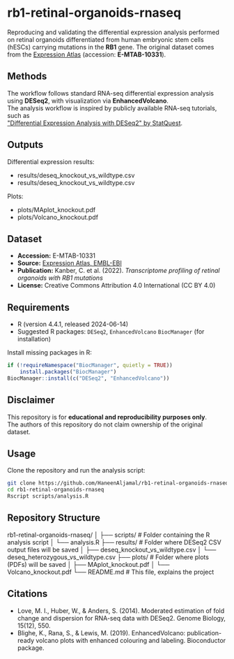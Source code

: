 # rb1-retinal-organoids-rnaseq
Reproducing and validating the differential expression analysis performed on retinal organoids differentiated from human embryonic stem cells (hESCs) carrying mutations in the **RB1** gene.    The original dataset comes from the [Expression Atlas](https://www.ebi.ac.uk/gxa/experiments/E-MTAB-10331/Results) (accession: **E-MTAB-10331**).

## Methods
The workflow follows standard RNA-seq differential expression analysis using **DESeq2**, with visualization via **EnhancedVolcano**.  
The analysis workflow is inspired by publicly available RNA-seq tutorials, such as  
["Differential Expression Analysis with DESeq2" by StatQuest](https://www.youtube.com/watch?v=NGbZmlGLG5w).  

## Outputs
Differential expression results: 
- results/deseq_knockout_vs_wildtype.csv
- results/deseq_knockout_vs_wildtype.csv

Plots:
- plots/MAplot_knockout.pdf
- plots/Volcano_knockout.pdf

## Dataset
- **Accession:** E-MTAB-10331  
- **Source:** [Expression Atlas, EMBL-EBI](https://www.ebi.ac.uk/gxa/experiments/E-MTAB-10331/Results)  
- **Publication:** Kanber, C. et al. (2022). *Transcriptome profiling of retinal organoids with RB1 mutations*  
- **License:** Creative Commons Attribution 4.0 International (CC BY 4.0)


## Requirements
- R (version 4.4.1, released 2024-06-14)
- Suggested R packages:  `DESeq2`, `EnhancedVolcano`  `BiocManager` (for installation)

Install missing packages in R:

```r
if (!requireNamespace("BiocManager", quietly = TRUE))
    install.packages("BiocManager")
BiocManager::install(c("DESeq2", "EnhancedVolcano"))
```
## Disclaimer
This repository is for **educational and reproducibility purposes only**.  
The authors of this repository do not claim ownership of the original dataset.

  ## Usage

Clone the repository and run the analysis script:

```bash
git clone https://github.com/HaneenAljamal/rb1-retinal-organoids-rnaseq.git
cd rb1-retinal-organoids-rnaseq
Rscript scripts/analysis.R
```
## Repository Structure
rb1-retinal-organoids-rnaseq/
│
├── scripts/ # Folder containing the R analysis script
│ └── analysis.R
├── results/ # Folder where DESeq2 CSV output files will be saved
│ ├── deseq_knockout_vs_wildtype.csv
│ └── deseq_heterozygous_vs_wildtype.csv
├── plots/ # Folder where plots (PDFs) will be saved
│ ├── MAplot_knockout.pdf
│ └── Volcano_knockout.pdf
└── README.md # This file, explains the project

## Citations
- Love, M. I., Huber, W., & Anders, S. (2014). Moderated estimation of fold change and dispersion for RNA-seq data with DESeq2. Genome Biology, 15(12), 550.
- Blighe, K., Rana, S., & Lewis, M. (2019). EnhancedVolcano: publication-ready volcano plots with enhanced colouring and labeling. Bioconductor package.




